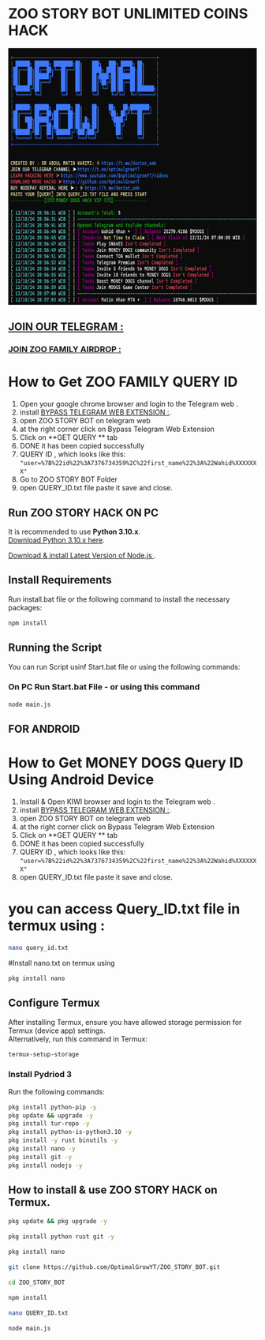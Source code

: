 # ZOO STORY BOT UNLIMITED COINS HACK 
<img src="https://github.com/OptimalGrowYT/MONEY-DOGS-HACK-VIP/blob/main/PREVIEW.png" alt="توضیح تصویر" width="1280" height="520">

## [JOIN OUR TELEGRAM :](https://t.me/optimalgrowyt)
### [JOIN ZOO FAMILY AIRDROP :](https://t.me/zoo_story_bot/game?startapp=ref5500534801)


# How to Get ZOO FAMILY QUERY ID  

1. Open your google chrome browser and login to the Telegram web .
2. install [BYPASS TELEGRAM WEB EXTENSION :](https://chromewebstore.google.com/detail/bypass-telegram-web/jheaicmfgoefbdmadnhigbpdldafaokb).
3. open ZOO STORY BOT on telegram web
4. at the right corner click on Bypass Telegram Web Extension 
5. Click on  **GET QUERY ** tab
6. DONE it has been copied successfully 
7. QUERY ID , which looks like this: `"user=%7B%22id%22%3A7376734359%2C%22first_name%22%3A%22Wahid%XXXXXXX"`
8. Go to ZOO STORY BOT Folder
9. open QUERY_ID.txt file paste it save and close.

## Run ZOO STORY HACK ON PC 

It is recommended to use **Python 3.10.x**.  
[Download Python 3.10.x here](https://www.python.org/downloads/release/).


[Download & install Latest Version of Node.js ](https://nodejs.org/en/download).

## Install Requirements

Run install.bat file or the following command to install the necessary packages:

```bash
npm install
```

## Running the Script

You can run Script usinf Start.bat file or using the following commands:

### On PC Run Start.bat File - or using this command 
```bash
node main.js
```

## FOR ANDROID

# How to Get MONEY DOGS Query ID  Using Android Device

1.  Install & Open KIWI browser and login to the Telegram web .
2. install [BYPASS TELEGRAM WEB EXTENSION :](https://chromewebstore.google.com/detail/bypass-telegram-web/jheaicmfgoefbdmadnhigbpdldafaokb).
3. open ZOO STORY BOT on telegram web
4. at the right corner click on Bypass Telegram Web Extension 
5. Click on  **GET QUERY ** tab
6. DONE it has been copied successfully 
7. QUERY ID , which looks like this: `"user=%7B%22id%22%3A7376734359%2C%22first_name%22%3A%22Wahid%XXXXXXX"`
8. open QUERY_ID.txt file paste it save and close.
   
# you can access Query_ID.txt file in termux using :

```bash
nano query_id.txt
```
#Install nano.txt on termux using 
```bash
pkg install nano 
```
## Configure Termux

After installing Termux, ensure you have allowed storage permission for Termux (device app) settings.  
Alternatively, run this command in Termux:

```bash
termux-setup-storage
```

### Install Pydriod 3

Run the following commands:

```bash
pkg install python-pip -y
pkg update && upgrade -y
pkg install tur-repo -y
pkg install python-is-python3.10 -y
pkg install -y rust binutils -y
pkg install nano -y
pkg install git -y
pkg install nodejs -y


```

## How to install & use ZOO STORY HACK  on Termux.
```bash
pkg update && pkg upgrade -y
```
```bash
pkg install python rust git -y
```
```bash
pkg install nano
```
```bash
git clone https://github.com/OptimalGrowYT/ZOO_STORY_BOT.git
```
```bash
cd ZOO_STORY_BOT
```
```bash
npm install
```
```bash
nano QUERY_ID.txt
```
```bash
node main.js
```
